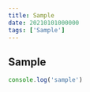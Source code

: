 ```yaml
---
title: Sample
date: 20210101000000
tags: ['Sample']
---
```


## Sample
```javascript
console.log('sample')
```
